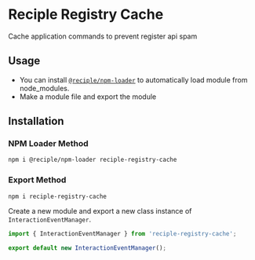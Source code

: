 # Reciple Registry Cache

Cache application commands to prevent register api spam

## Usage

- You can install [`@reciple/npm-loader`](https://www.npmjs.com/package/@reciple/npm-loader) to automatically load module from node_modules.
- Make a module file and export the module

## Installation

### NPM Loader Method

```bash
npm i @reciple/npm-loader reciple-registry-cache
```

### Export Method

```bash
npm i reciple-registry-cache
```

Create a new module and export a new class instance of `InteractionEventManager`.

```js
import { InteractionEventManager } from 'reciple-registry-cache';

export default new InteractionEventManager();
```